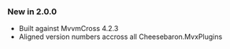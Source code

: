 ### New in 2.0.0

* Built against MvvmCross 4.2.3
* Aligned version numbers accross all Cheesebaron.MvxPlugins
